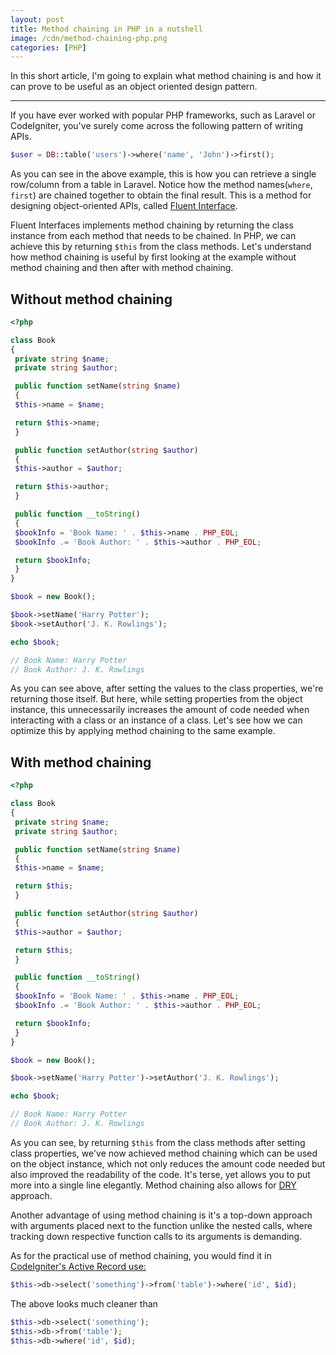 ```yaml
---
layout: post
title: Method chaining in PHP in a nutshell 
image: /cdn/method-chaining-php.png
categories: [PHP]
---
```


In this short article, I'm going to explain what method chaining is and how it can prove to be useful as an object oriented design pattern.

---

If you have ever worked with popular PHP frameworks, such as Laravel or CodeIgniter, you've surely come across the following pattern of writing APIs.

```php
$user = DB::table('users')->where('name', 'John')->first();
```

As you can see in the above example, this is how you can retrieve a single row/column from a table in Laravel. Notice how the method names(`where`, `first`) are chained together to obtain the final result. This is a method for designing object-oriented APIs, called [Fluent Interface](https://en.wikipedia.org/wiki/Fluent_interface).

Fluent Interfaces implements method chaining by returning the class instance from each method that needs to be chained. In PHP, we can achieve this by returning `$this` from the class methods. Let's understand how method chaining is useful by first looking at the example without method chaining and then after with method chaining.

## Without method chaining

```php
<?php

class Book
{
 private string $name;
 private string $author;

 public function setName(string $name)
 {
 $this->name = $name;

 return $this->name;
 }

 public function setAuthor(string $author)
 {
 $this->author = $author;

 return $this->author;
 }

 public function __toString()
 {
 $bookInfo = 'Book Name: ' . $this->name . PHP_EOL;
 $bookInfo .= 'Book Author: ' . $this->author . PHP_EOL;

 return $bookInfo;
 }
}

$book = new Book();

$book->setName('Harry Potter');
$book->setAuthor('J. K. Rowlings');

echo $book;

// Book Name: Harry Potter
// Book Author: J. K. Rowlings
```

As you can see above, after setting the values to the class properties, we're returning those itself. But here, while setting properties from the object instance, this unnecessarily increases the amount of code needed when interacting with a class or an instance of a class. Let's see how we can optimize this by applying method chaining to the same example.

## With method chaining

```php
<?php

class Book
{
 private string $name;
 private string $author;

 public function setName(string $name)
 {
 $this->name = $name;

 return $this;
 }

 public function setAuthor(string $author)
 {
 $this->author = $author;

 return $this;
 }

 public function __toString()
 {
 $bookInfo = 'Book Name: ' . $this->name . PHP_EOL;
 $bookInfo .= 'Book Author: ' . $this->author . PHP_EOL;

 return $bookInfo;
 }
}

$book = new Book();

$book->setName('Harry Potter')->setAuthor('J. K. Rowlings');

echo $book;

// Book Name: Harry Potter
// Book Author: J. K. Rowlings
```

As you can see, by returning `$this` from the class methods after setting class properties, we've now achieved method chaining which can be used on the object instance, which not only reduces the amount code needed but also improved the readability of the code. It's terse, yet allows you to put more into a single line elegantly. Method chaining also allows for [DRY](http://en.wikipedia.org/wiki/Don%27t_repeat_yourself) approach. 

Another advantage of using method chaining is it's a top-down approach with arguments placed next to the function unlike the nested calls, where tracking down respective function calls to its arguments is demanding.

As for the practical use of method chaining, you would find it in [ CodeIgniter's Active Record use:](http://codeigniter.com/user_guide/database/active_record.html)

```php
$this->db->select('something')->from('table')->where('id', $id);
```

The above looks much cleaner than 

```php
$this->db->select('something');
$this->db->from('table');
$this->db->where('id', $id);
```